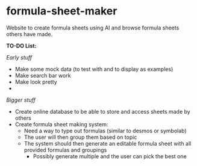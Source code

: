 # formula-sheet-maker
Website to create formula sheets using AI and browse formula sheets others have made.

**TO-DO List:**

*Early stuff*
- Make some mock data (to test with and to display as examples)
- Make search bar work
- Make look pretty
- 

*Bigger stuff*
- Create online database to be able to store and access sheets made by others
- Create formula sheet making system:
    - Need a way to type out formulas (similar to desmos or symbolab)
    - The user will then group them based on topic
    - The system should then generate an editable formula sheet with all provided formulas and groupings
        - Possibly generate multiple and the user can pick the best one
